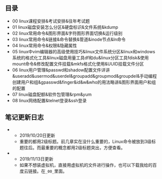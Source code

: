 ## 目录

- 00 linux课程安排&考试安排&往年考试题
- 01 linux磁盘安装怎么分区&硬盘标识&文件系统&kdump
- 02 linux常用命令&图形界面&字符图形界面切换&运行级别
- 03 linux常用命令&链接&命令替换&管道&inode节点&ln命令
- 04 linux常用命令&权限&隐藏属性
- 05 linux中vim编辑器的高级使用技巧&linux文件系统分区&linux和windows系统的格式化工具&linux磁盘用量工具df和du&linux分区工具fdisk&使用mount命令&修改配置文件挂载&mkfs格式化使用&UUID挂载文件分区
- 06 linux用户管理&passwd和shadow配置文件详讲&useradd&usermod&userdel&groupadd&groupmod&groupdel&手动编程创建用户和组&gpasswd&finger&id&w&who的用法略讲&图形界面用户和组的配置
- 07 linux磁盘配额&软件包管理&rpm&yum
- 08 linux网络配置&telnet登录&ssh登录

## 笔记更新日志

- 
  - 2019/10/20日更新
  - 重要的都用2级标题。前几章实在没什么重要的，Linux命令被放到3级标题往后。而最重要的概念都用2级标题突出，方便查看。

- 
  - 2019/11/13日更新
  - 如果不想装虚拟机，直接用虚拟机的文件进行操作，也可以下载我给的百度云链接。在`_00_`里面。
